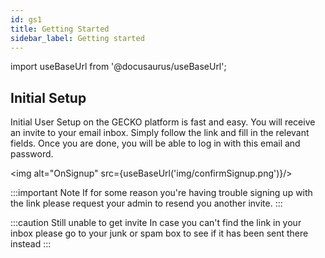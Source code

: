 ```yaml
---
id: gs1
title: Getting Started
sidebar_label: Getting started
---
```


import useBaseUrl from '@docusaurus/useBaseUrl';

## Initial Setup

Initial User Setup on the GECKO platform is fast and easy. You will receive an invite to your email inbox. Simply follow the link and fill in the relevant fields. Once you are done, you will be able to log in with this email and password.

<img alt="OnSignup" src={useBaseUrl('img/confirmSignup.png')}/>

:::important Note
If for some reason you're having trouble signing up with the link please request your admin to resend you another invite. 
:::

:::caution Still unable to get invite
In case you can't find the link in your inbox please go to your junk or spam box to see if it has been sent there instead
:::